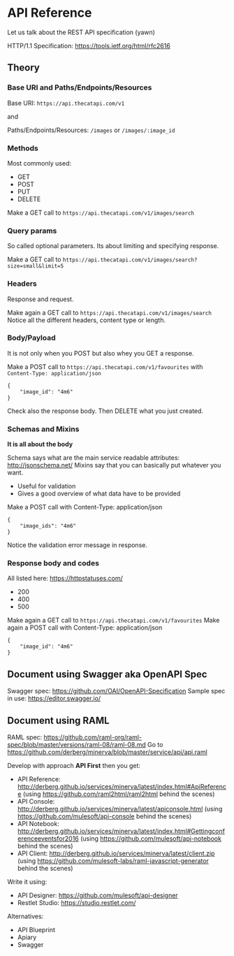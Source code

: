 # API Reference

Let us talk about the REST API specification (yawn)

HTTP/1.1 Specification: https://tools.ietf.org/html/rfc2616

## Theory

### Base URI and Paths/Endpoints/Resources

Base URI: `https://api.thecatapi.com/v1`

and

Paths/Endpoints/Resources: `/images` or `/images/:image_id`

### Methods

Most commonly used:
- GET
- POST
- PUT
- DELETE

Make a GET call to `https://api.thecatapi.com/v1/images/search`

### Query params

So called optional parameters.
Its about limiting and specifying response.

Make a GET call to `https://api.thecatapi.com/v1/images/search?size=small&limit=5`

### Headers

Response and request.

Make again a GET call to `https://api.thecatapi.com/v1/images/search`
Notice all the different headers, content type or length.

### Body/Payload

It is not only when you POST but also whey you GET a response.

Make a POST call to `https://api.thecatapi.com/v1/favourites` with `Content-Type: application/json`
```
{
	"image_id": "4m6"
}
```

Check also the response body.
Then DELETE what you just created.

### Schemas and Mixins

**It is all about the body**

Schema says what are the main service readable attributes: http://jsonschema.net/
Mixins say that you can basically put whatever you want.

- Useful for validation
- Gives a good overview of what data have to be provided

Make a POST call with Content-Type: application/json
```
{
	"image_ids": "4m6"
}
```

Notice the validation error message in response.

### Response body and codes

All listed here: https://httpstatuses.com/

- 200
- 400
- 500

Make again a GET call to `https://api.thecatapi.com/v1/favourites`
Make again a POST call with Content-Type: application/json
```
{
	"image_id": "4m6"
}
```

## Document using Swagger aka OpenAPI Spec

Swagger spec: https://github.com/OAI/OpenAPI-Specification
Sample spec in use: https://editor.swagger.io/

## Document using RAML

RAML spec: https://github.com/raml-org/raml-spec/blob/master/versions/raml-08/raml-08.md
Go to https://github.com/derberg/minerva/blob/master/service/api/api.raml

Develop with approach **API First** then you get:
- API Reference: http://derberg.github.io/services/minerva/latest/index.html#ApiReference (using https://github.com/raml2html/raml2html behind the scenes)
- API Console: http://derberg.github.io/services/minerva/latest/apiconsole.html (using https://github.com/mulesoft/api-console behind the scenes)
- API Notebook: http://derberg.github.io/services/minerva/latest/index.html#Gettingconferenceeventsfor2016 (using https://github.com/mulesoft/api-notebook behind the scenes)
- API Client: http://derberg.github.io/services/minerva/latest/client.zip (using https://github.com/mulesoft-labs/raml-javascript-generator behind the scenes)

Write it using:
- API Designer: https://github.com/mulesoft/api-designer
- Restlet Studio: https://studio.restlet.com/

Alternatives:
- API Blueprint
- Apiary
- Swagger
